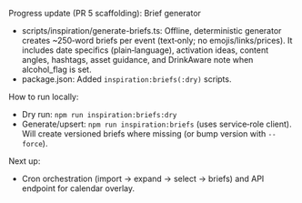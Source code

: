 Progress update (PR 5 scaffolding): Brief generator

- scripts/inspiration/generate-briefs.ts: Offline, deterministic generator creates ~250‑word briefs per event (text‑only; no emojis/links/prices). It includes date specifics (plain‑language), activation ideas, content angles, hashtags, asset guidance, and DrinkAware note when alcohol_flag is set.
- package.json: Added `inspiration:briefs(:dry)` scripts.

How to run locally:
- Dry run: `npm run inspiration:briefs:dry`
- Generate/upsert: `npm run inspiration:briefs` (uses service‑role client). Will create versioned briefs where missing (or bump version with `--force`).

Next up:
- Cron orchestration (import → expand → select → briefs) and API endpoint for calendar overlay.
